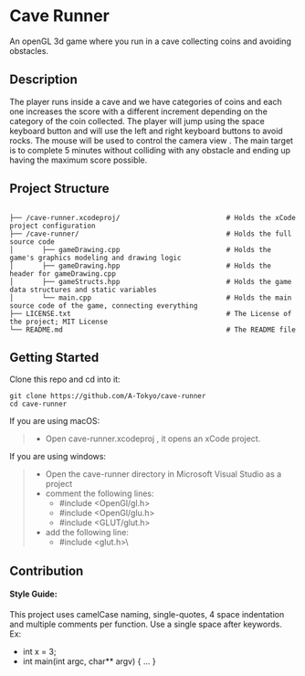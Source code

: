 # Cave Runner
An openGL 3d game where you run in a cave collecting coins and avoiding obstacles.

## Description
The player runs inside a cave and we have categories of coins and each one increases the score with a different increment depending on the category of the coin collected.
The player will jump using the space keyboard button and will use the left and right keyboard buttons to avoid rocks.
The mouse will be used to control the camera view . 
The main target is to complete 5 minutes without colliding with any obstacle and ending up having the maximum score possible.

## Project Structure
```shell

├── /cave-runner.xcodeproj/                          # Holds the xCode project configuration
├── /cave-runner/                                    # Holds the full source code
│       ├── gameDrawing.cpp                          # Holds the game's graphics modeling and drawing logic
│       ├── gameDrawing.hpp                          # Holds the header for gameDrawing.cpp
│       ├── gameStructs.hpp                          # Holds the game data structures and static variables
│       └── main.cpp                                 # Holds the main source code of the game, connecting everything
├── LICENSE.txt                                      # The License of the project; MIT License
└── README.md                                        # The README file

```

## Getting Started
Clone this repo and cd into it:
```
git clone https://github.com/A-Tokyo/cave-runner
cd cave-runner
```
If you are using macOS:

>    - Open cave-runner.xcodeproj , it opens an xCode project.

If you are using windows:

>    - Open the cave-runner directory in Microsoft Visual Studio as a project
>    - comment the following lines:
>       * #include \<OpenGl/gl.h\>
>       * #include \<OpenGl/glu.h\>
>       * #include \<GLUT/glut.h\>
>    - add the following line:
>       * #include \<glut.h>\

## Contribution
#### Style Guide:
  This project uses camelCase naming, single-quotes, 4 space indentation and multiple comments per function. 
  Use a single space after keywords.<br/>Ex: 
* int x = 3;
* int main(int argc, char** argv) { ... }    

